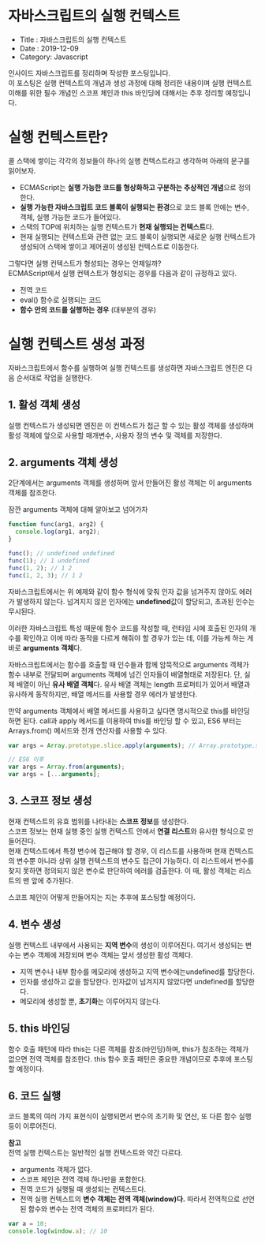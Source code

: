 # 자바스크립트의 실행 컨텍스트

- Title : 자바스크립트의 실행 컨텍스트
- Date : 2019-12-09
- Category: Javascript

인사이드 자바스크립트를 정리하며 작성한 포스팅입니다.  
이 포스팅은 실행 컨텍스트의 개념과 생성 과정에 대해 정리한 내용이며 실행 컨텍스트 이해를 위한 필수 개념인 스코프 체인과 this 바인딩에 대해서는 추후 정리할 예정입니다.

# 실행 컨텍스트란?

콜 스택에 쌓이는 각각의 정보들이 하나의 실행 컨텍스트라고 생각하며 아래의 문구를 읽어보자.

- ECMAScript는 **실행 가능한 코드를 형상화하고 구분하는 추상적인 개념**으로 정의한다.
- **실행 가능한 자바스크립트 코드 블록이 실행되는 환경**으로 코드 블록 안에는 변수, 객체, 실행 가능한 코드가 들어있다.
- 스택의 TOP에 위치하는 실행 컨텍스트가 **현재 실행되는 컨텍스트**다.
- 현재 실행되는 컨텍스트와 관련 없는 코드 블록이 실행되면 새로운 실행 컨텍스트가 생성되어 스택에 쌓이고 제어권이 생성된 컨텍스트로 이동한다.

그렇다면 실행 컨텍스트가 형성되는 경우는 언제일까?  
ECMAScript에서 실행 컨텍스트가 형성되는 경우를 다음과 같이 규정하고 있다.

- 전역 코드
- eval() 함수로 실행되는 코드
- **함수 안의 코드를 실행하는 경우** (대부분의 경우)

# 실행 컨텍스트 생성 과정

자바스크립트에서 함수를 실행하여 실행 컨텍스트를 생성하면 자바스크립트 엔진은 다음 순서대로 작업을 실행한다.

## 1. 활성 객체 생성

실행 컨텍스트가 생성되면 엔진은 이 컨텍스트가 접근 할 수 있는 활성 객체를 생성하며 활성 객체에 앞으로 사용할 매개변수, 사용자 정의 변수 및 객체를 저장한다.

## 2. arguments 객체 생성

2단계에서는 arguments 객체를 생성하며 앞서 만들어진 활성 객체는 이 arguments 객체를 참조한다.

잠깐 arguments 객체에 대해 알아보고 넘어가자

```javascript
function func(arg1, arg2) {
  console.log(arg1, arg2);
}

func(); // undefined undefined
func(1); // 1 undefined
func(1, 2); // 1 2
func(1, 2, 3); // 1 2
```

자바스크립트에서는 위 예제와 같이 함수 형식에 맞춰 인자 값을 넘겨주지 않아도 에러가 발생하지 않는다. 넘겨지지 않은 인자에는 **undefined**값이 할당되고, 초과된 인수는 무시된다.

이러한 자바스크립트 특성 때문에 함수 코드를 작성할 때, 런타임 시에 호출된 인자의 개수를 확인하고 이에 따라 동작을 다르게 해줘야 할 경우가 있는 데, 이를 가능케 하는 게 바로 **arguments 객체**다.

자바스크립트에서는 함수를 호출할 때 인수들과 함께 암묵적으로 arguments 객체가 함수 내부로 전달되며 arguments 객체에 넘긴 인자들이 배열형태로 저장된다. 단, 실제 배열이 아닌 **유사 배열 객체**다. 유사 배열 객체는 length 프로퍼티가 있어서 배열과 유사하게 동작하지만, 배열 메서드를 사용할 경우 에러가 발생한다.

만약 arguments 객체에서 배열 메서드를 사용하고 싶다면 명시적으로 this를 바인딩 하면 된다.
call과 apply 메서드를 이용하여 this를 바인딩 할 수 있고, ES6 부터는 Arrays.from() 메서드와 전개 연산자를 사용할 수 있다.

```javascript
var args = Array.prototype.slice.apply(arguments); // Array.prototype.slice() 메서드를 호출한다. 단, this는 arguments 객체로 바인딩한다.

// ES6 이후
var args = Array.from(arguments);
var args = [...arguments];
```

## 3. 스코프 정보 생성

현재 컨텍스트의 유효 범위를 나타내는 **스코프 정보**를 생성한다.  
스코프 정보는 현재 실행 중인 실행 컨텍스트 안에서 **연결 리스트**와 유사한 형식으로 만들어진다.  
현재 컨텍스트에서 특정 변수에 접근해야 할 경우, 이 리스트를 사용하며 현재 컨텍스트의 변수뿐 아니라 상위 실행 컨텍스트의 변수도 접근이 가능하다. 이 리스트에서 변수를 찾지 못하면 정의되지 않은 변수로 판단하여 에러를 검출한다. 이 때, 활성 객체는 리스트의 맨 앞에 추가된다.

스코프 체인이 어떻게 만들어지는 지는 추후에 포스팅할 예정이다.

## 4. 변수 생성

실행 컨텍스트 내부에서 사용되는 **지역 변수**의 생성이 이루어진다. 여기서 생성되는 변수는 변수 객체에 저장되며 변수 객체는 앞서 생성한 활성 객체다.

- 지역 변수나 내부 함수를 메모리에 생성하고 지역 변수에는undefined를 할당한다.
- 인자를 생성하고 값을 할당한다. 인자값이 넘겨지지 않았다면 undefined를 할당한다.
- 메모리에 생성할 뿐, **초기화**는 이루어지지 않는다.

## 5. this 바인딩

함수 호출 패턴에 따라 this는 다른 객체를 참조(바인딩)하며, this가 참조하는 객체가 없으면 전역 객체를 참조한다. this 함수 호출 패턴은 중요한 개념이므로 추후에 포스팅할 예정이다.

## 6. 코드 실행

코드 블록의 여러 가지 표현식이 실행되면서 변수의 초기화 및 연산, 또 다른 함수 실행 등이 이루어진다.

**참고**  
전역 실행 컨텍스트는 일반적인 실행 컨텍스트와 약간 다르다.

- arguments 객체가 없다.
- 스코프 체인은 전역 객체 하나만을 포함한다.
- 전역 코드가 실행될 때 생성되는 컨텍스트다.
- 전역 실행 컨텍스트의 **변수 객체는 전역 객체(window)다.** 따라서 전역적으로 선언된 함수와 변수는 전역 객체의 프로퍼티가 된다.

```javascript
var a = 10;
console.log(window.a); // 10
```
